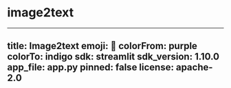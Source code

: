 # image2text

---
title: Image2text
emoji: 🐨
colorFrom: purple
colorTo: indigo
sdk: streamlit
sdk_version: 1.10.0
app_file: app.py
pinned: false
license: apache-2.0
---
